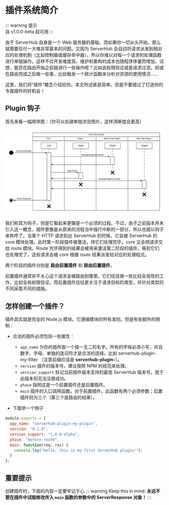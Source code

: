# 插件系统简介

::: warning 提示  
自 v1.0.0-beta 起可用
:::

由于 ServerHub 自身是一个 Web 服务器的基础，而如果你一切从头开始，那么就需要应付一大堆非常基本的问题。又因为 ServerHub 会自动将请求派发到相对应的处理机制（比如控制器或缓存命中器），所以你难以对每一个请求的处理函数进行单独操作。这样不仅开发难度高，维护和重构的成本也随程序体量而增加。试想，能否在路由开始之前就进行一些操作呢？比如说权限验证或是请求过滤。抑或在路由完成之后做一些事，比如触发一个统计函数来分析对资源的使用情况……

这里，我们将“插件”概念介绍给你。本文所述甚是简单，但是不要错过了打造你的专属插件的好机会！

## Plugin 钩子

首先来看一幅顺序图：（你可以右键单独浏览图片，这样清晰度会更高）

![plugin](/assets/serverhub-module-plugin-sequence.png)

我们称其为钩子，但是它看起来更像是一个必须的过程。不过，由于之前版本并未引入这一概念，插件更像是从原来的流程当中强行中断的一部分，所以也就以钩子来称呼了。当某个 HTTP 请求到达 ServerHub 的时候，它会被 ServerHub 的 core 模块处理。此时第一阶段插件被激活，待它们处理完毕，core 又会把请求交给 route 模块。Route 完毕得到的结果会被用来激活第二阶段的插件，等到它们也处理完了，这些请求会被 core 根据 route 结果派发给对应的处理程式。

两个阶段的插件分别是 **路由前置插件** 和 **路由后置插件**。

前置插件通常并不关心这个请求会被路由到哪里。它们往往做一些比较全局性的工作，比如全局权限验证。而后置插件往往更关注于请求目标的类型，并针对类型的不同采取不同的措施。

## 怎样创建一个插件？

插件其实就是完全的 Node.js 模块。它遵循模块的所有准则。但是有些额外的限制：

* 合法的插件必须包括一些属性：

  * `app_name` 为你的插件取一个独一无二的名字。所有的字母必须小写，并且数字、字母、单独的连词符才是合法的选择。比如 serverhub-plugin-my-filter （注意前缀应该是 **serverhub-plugin-**）。
  * `version` 插件的版本号。建议按照 NPM 的规范来处理。
  * `version_support` 标记当前插件版本支持的最低 ServerHub 版本号，低于此版本则无法注册成功。
  * `phase` 指明这是一个前置插件还是后置插件。
  * `main` 插件的入口调用函数。对于前置插件，此函数有两个必须参数；后置插件则为三个（第三个是路由的结果）。

* 下面举一个例子

```js
module.exports = {
  app_name: "serverhub-plugin-my-plugin",
  version: "0.1.0",
  version_support: "1.0.0-alpha",
  phase: "before-route",
  main: function(req, res) {
    console.log("Hello, this is my first ServerHub plugin!");
  }
};
```

## 重要提示

创建插件时，下面的内容一定要牢记于心
::: warning Keep this in mind:
**永远不要在插件中试图修改传入 `main` 函数的参数中的 ServerResponse 对象！**
:::
